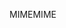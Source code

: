 <span data-ttu-id="521f8-101">MIME</span><span class="sxs-lookup"><span data-stu-id="521f8-101">MIME</span></span>